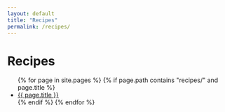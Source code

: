 ```yaml
---
layout: default
title: "Recipes"
permalink: /recipes/
---
```


# Recipes

<ul>
  {% for page in site.pages %}
    {% if page.path contains "recipes/" and page.title %}
      <li>
        <a href="{{ page.url }}">{{ page.title }}</a>
      </li>
    {% endif %}
  {% endfor %}
</ul>
